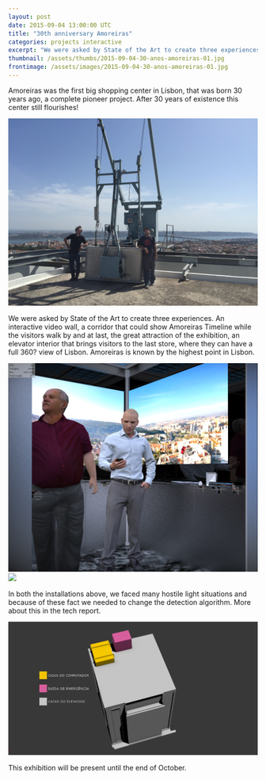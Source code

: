 ```yaml
---
layout: post
date: 2015-09-04 13:00:00 UTC
title: "30th anniversary Amoreiras"
categories: projects interactive
excerpt: "We were asked by State of the Art to create three experiences for 30th anniversary of Amoreiras."
thumbnail: /assets/thumbs/2015-09-04-30-anos-amoreiras-01.jpg
frontimage: /assets/images/2015-09-04-30-anos-amoreiras-01.jpg
---
```

Amoreiras was the first big shopping center in Lisbon, that was born 30 years ago, a complete pioneer project. After 30 years of existence this center still flourishes!

![](/assets/images/2015-09-04-30-anos-amoreiras-04.jpg)

We were asked by State of the Art to create three experiences. An interactive video wall, a corridor that could show Amoreiras Timeline while the visitors walk by and at last, the great attraction of the exhibition, an elevator interior that brings visitors to the last store, where they can have a full 360? view of Lisbon. Amoreiras is known by the highest point in Lisbon.

![](/assets/images/2015-09-04-30-anos-amoreiras-02.jpg)
![](/assets/images/2015-09-04-30-anos-amoreiras-01.jpg)

In both the installations above, we faced many hostile light situations and because of these fact we needed to change the detection algorithm. More about this in the tech report.

![](/assets/images/2015-09-04-30-anos-amoreiras-03.jpg)

This exhibition will be present until the end of October.

[1]: http://www.30anos.amoreiras.pt/
[2]: http://www.sotaart.com/
